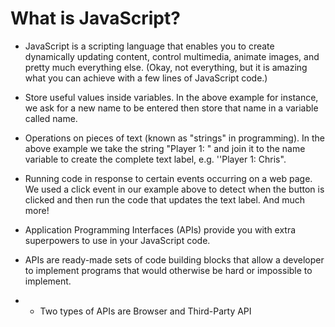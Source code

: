 # What is JavaScript? #

* JavaScript is a scripting language that enables you to create dynamically updating content, control multimedia, animate images, and pretty much everything else. (Okay, not everything, but it is amazing what you can achieve with a few lines of JavaScript code.)

* Store useful values inside variables. In the above example for instance, we ask for a new name to be entered then store that name in a variable called name.

* Operations on pieces of text (known as "strings" in programming). In the above example we take the string "Player 1: " and join it to the name variable to create the complete text label, e.g. ''Player 1: Chris".


* Running code in response to certain events occurring on a web page. We used a click event in our example above to detect when the button is clicked and then run the code that updates the text label.
And much more!

* Application Programming Interfaces (APIs) provide you with extra superpowers to use in your JavaScript code.

 * APIs are ready-made sets of code building blocks that allow a developer to implement programs that would otherwise be hard or impossible to implement.

 * * Two types of APIs are Browser and Third-Party API 

